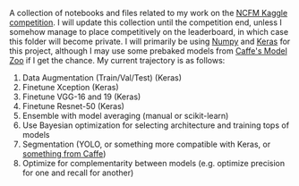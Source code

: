 A collection of notebooks and files related to my work on the [NCFM Kaggle competition](https://www.kaggle.com/c/the-nature-conservancy-fisheries-monitoring).  I will update this collection until the competition end, unless I somehow manage to place competitively on the leaderboard, in which case this folder will become private.  I will primarily be using [Numpy](http://www.numpy.org/) and [Keras](https://keras.io/) for this project, although I may use some prebaked models from [Caffe's Model Zoo](https://github.com/BVLC/caffe/wiki/Model-Zoo) if I get the chance.  My current trajectory is as follows:

1.  Data Augmentation (Train/Val/Test) (Keras)
2.  Finetune Xception (Keras)
3.  Finetune VGG-16 and 19 (Keras)
4.  Finetune Resnet-50 (Keras)
5.  Ensemble with model averaging (manual or scikit-learn)
6.  Use Bayesian optimization for selecting architecture and training tops of models
7.  Segmentation (YOLO, or something more compatible with Keras, or [something from Caffe](https://github.com/rbgirshick/py-faster-rcnn))
8.  Optimize for complementarity between models (e.g. optimize precision for one and recall for another)
